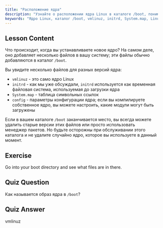 ```yaml
---
title: "Расположение ядра"
description: "Узнайте о расположении ядра Linux в каталоге /boot, понимая vmlinuz, initrd и System.map. Изучите файлы ядра и эффективно управляйте пространством."
keywords: "Ядро Linux, каталог /boot, vmlinuz, initrd, System.map, Linux для начинающих, учебник по ядру, руководство по Linux"
---
```


## Lesson Content

Что происходит, когда вы устанавливаете новое ядро? На самом деле, оно добавляет несколько файлов в вашу систему; эти файлы обычно добавляются в каталог `/boot`.

Вы увидите несколько файлов для разных версий ядра:

- `vmlinuz` - это само ядро Linux
- `initrd` - как мы уже обсуждали, `initrd` используется как временная файловая система, используемая до загрузки ядра
- `System.map` - таблица символьных ссылок
- `config` - параметры конфигурации ядра; если вы компилируете собственное ядро, вы можете настроить, какие модули могут быть загружены

Если в вашем каталоге `/boot` заканчивается место, вы всегда можете удалить старые версии этих файлов или просто использовать менеджер пакетов. Но будьте осторожны при обслуживании этого каталога и не удалите случайно ядро, которое вы используете в данный момент.

## Exercise

Go into your boot directory and see what files are in there.

## Quiz Question

Как называется образ ядра в `/boot`?

## Quiz Answer

vmlinuz
